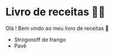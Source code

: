 # Livro de receitas :man_cook:

Olá ! Bem vindo ao meu livro de receitas :wave:

- Strogonoff de frango 
- Pavê

